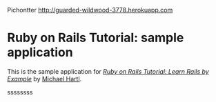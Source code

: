 Pichontter
http://guarded-wildwood-3778.herokuapp.com


# Ruby on Rails Tutorial: sample application
This is the sample application for
[*Ruby on Rails Tutorial: Learn Rails by Example*](http://railstutorial.org/)
by [Michael Hartl](http://michaelhartl.com/).

ssssssss